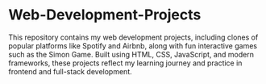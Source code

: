 # Web-Development-Projects
This repository contains my web development projects, including clones of popular platforms like Spotify and Airbnb, along with fun interactive games such as the Simon Game. Built using HTML, CSS, JavaScript, and modern frameworks, these projects reflect my learning journey and practice in frontend and full-stack development.

